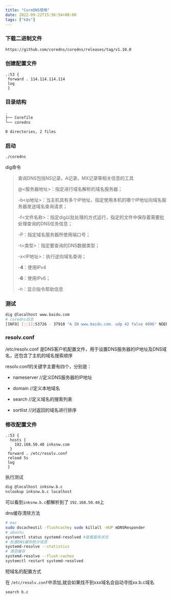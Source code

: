 ```yaml
---
title: "CoreDNS使用"
date: 2022-09-22T15:56:54+08:00
tags: ["k8s"]
---
```


### 下载二进制文件

```bash
https://github.com/coredns/coredns/releases/tag/v1.10.0
```

### 创建配置文件

```
.:53 { 
 forward . 114.114.114.114
 log
 } 
```

### 目录结构

```bash
.
├── Corefile
└── coredns

0 directories, 2 files
```

### 启动

```bash
./coredns
```

dig命令

> 查询DNS包括NS记录，A记录，MX记录等相关信息的工具
>
> @<服务器地址>：指定进行域名解析的域名服务器；
>
> -b<ip地址>：当主机具有多个IP地址，指定使用本机的哪个IP地址向域名服务器发送域名查询请求； 
>
> -f<文件名称>：指定dig以批处理的方式运行，指定的文件中保存着需要批处理查询的DNS任务信息；
>
> -P：指定域名服务器所使用端口号；
>
> -t<类型>：指定要查询的DNS数据类型；
>
> -x<IP地址>：执行逆向域名查询；
>
> -**4**：使用IPv4
>
> -**6**：使用IPv6；
>
> -h：显示指令帮助信息

### 测试

```bash
dig @localhost www.baidu.com
# coredns日志
[INFO] [::1]:53726 - 37910 "A IN www.baidu.com. udp 42 false 4096" NOERROR qr,rd,ra 149 0.040773854s
```

### resolv.conf 

/etc/resolv.conf  是DNS客户机配置文件，用于设置DNS服务器的IP地址及DNS域名，还包含了主机的域名搜索顺序

resolv.conf的关键字主要有四个，分别是：

- nameserver  //定义DNS服务器的IP地址

- domain    //定义本地域名

- search    //定义域名的搜索列表

- sortlist    //对返回的域名进行排序

### 修改配置文件

```
.:53 {
  hosts {
    192.168.50.40 inksnw.com
  }
 forward . /etc/resolv.conf
 reload 5s
 log
 } 
```

执行测试

```bash
dig @localhost inksnw.b.c
nslookup inksnw.b.c localhost
```

可以看到`inksnw.b.c`都解析到了 `192.168.50.40`上

dns缓存清除方法

```bash
# mac
sudo dscacheutil -flushcache; sudo killall -HUP mDNSResponder
# ubuntu
systemctl status systemd-resolved #查看服务状态
# 检查DNS缓存统计信息
systemd-resolve --statistics
# 清空缓存
systemd-resolve --flush-caches
systemctl restart systemd-resolved
```

短域名的配置方式 

在 `/etc/resolv.conf`中添加,就会如果找不到xxx域名会自动寻找xx.b.c域名

```
search b.c
```

